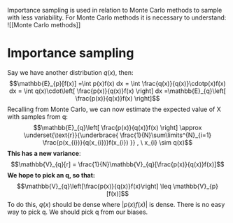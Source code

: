 Importance sampling is used in relation to Monte Carlo methods to sample with less variability. 
For Monte Carlo methods it is necessary to understand:
![[Monte Carlo methods]]

# Importance sampling
Say we have another distribution $q(x)$, then: 
$$\mathbb{E}_{p}[f(x)] =\int p(x)f(x) dx = \int \frac{q(x)}{q(x)}\cdotp(x)f(x) dx = \int q(x)\cdot\left[ \frac{p(x)}{q(x)}f(x) \right] dx =\mathbb{E}_{q}\left[ \frac{p(x)}{q(x)}f(x) \right]$$
Recalling from Monte Carlo, we can now estimate the expected value of X with samples from q:
$$\mathbb{E}_{q}\left[ \frac{p(x)}{q(x)}f(x) \right] \approx
\underset{\text{r}}{\underbrace{
\frac{1}{N}\sum\limits^{N}_{i=1} \frac{p(x_{i})}{q(x_{i})}f(x_{i})
}}
, \ x_{i} \sim q(x)$$
**This has a new variance**:
$$\mathbb{V}_{q}[r] = \frac{1}{N}\mathbb{V}_{q}[\frac{p(x)}{q(x)}f(x)]$$
**We hope to pick an q, so that:**
$$\mathbb{V}_{q}\left[\frac{p(x)}{q(x)}f(x)\right] \leq \mathbb{V}_{p}[f(x)]$$
To do this, $q(x)$ should be dense where $|p(x)f(x)|$ is dense.
There is no easy way to pick q. We should pick q from our biases.

